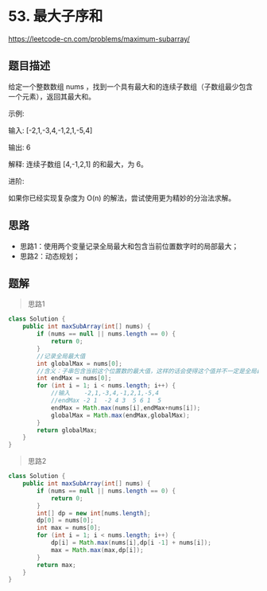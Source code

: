 # 53. 最大子序和

https://leetcode-cn.com/problems/maximum-subarray/



## 题目描述

给定一个整数数组 nums ，找到一个具有最大和的连续子数组（子数组最少包含一个元素），返回其最大和。

示例:

输入: [-2,1,-3,4,-1,2,1,-5,4]

输出: 6

解释: 连续子数组 [4,-1,2,1] 的和最大，为 6。

进阶:

如果你已经实现复杂度为 O(n) 的解法，尝试使用更为精妙的分治法求解。



## 思路

- 思路1：使用两个变量记录全局最大和包含当前位置数字时的局部最大；
- 思路2：动态规划；


## 题解

> 思路1

```java
class Solution {
    public int maxSubArray(int[] nums) {
        if (nums == null || nums.length == 0) {
            return 0;
        }
        //记录全局最大值
        int globalMax = nums[0];
        //含义：子串包含当前这个位置数的最大值，这样的话会使得这个值并不一定是全局最大
        int endMax = nums[0];
        for (int i = 1; i < nums.length; i++) {
            //输入    -2,1,-3,4,-1,2,1,-5,4
            //endMax -2 1  -2 4 3  5 6 1  5
            endMax = Math.max(nums[i],endMax+nums[i]);
            globalMax = Math.max(endMax,globalMax);
        }
        return globalMax;
    }
}
```

> 思路2


```java
class Solution {
    public int maxSubArray(int[] nums) {
        if (nums == null || nums.length == 0) {
            return 0;
        }
        int[] dp = new int[nums.length];
        dp[0] = nums[0];
        int max = nums[0];
        for (int i = 1; i < nums.length; i++) {
            dp[i] = Math.max(nums[i],dp[i -1] + nums[i]);
            max = Math.max(max,dp[i]);
        }
        return max;
    }
}
```